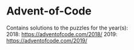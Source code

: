 # Advent-of-Code

Contains solutions to the puzzles for the year(s):  
2018: https://adventofcode.com/2018/
2019: https://adventofcode.com/2019/
